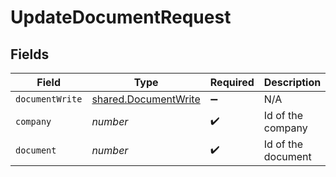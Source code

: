 # UpdateDocumentRequest


## Fields

| Field                                                               | Type                                                                | Required                                                            | Description                                                         |
| ------------------------------------------------------------------- | ------------------------------------------------------------------- | ------------------------------------------------------------------- | ------------------------------------------------------------------- |
| `documentWrite`                                                     | [shared.DocumentWrite](../../../sdk/models/shared/documentwrite.md) | :heavy_minus_sign:                                                  | N/A                                                                 |
| `company`                                                           | *number*                                                            | :heavy_check_mark:                                                  | Id of the company                                                   |
| `document`                                                          | *number*                                                            | :heavy_check_mark:                                                  | Id of the document                                                  |